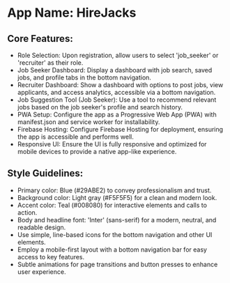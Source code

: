 # **App Name**: HireJacks

## Core Features:

- Role Selection: Upon registration, allow users to select 'job_seeker' or 'recruiter' as their role.
- Job Seeker Dashboard: Display a dashboard with job search, saved jobs, and profile tabs in the bottom navigation.
- Recruiter Dashboard: Show a dashboard with options to post jobs, view applicants, and access analytics, accessible via a bottom navigation.
- Job Suggestion Tool (Job Seeker): Use a tool to recommend relevant jobs based on the job seeker's profile and search history.
- PWA Setup: Configure the app as a Progressive Web App (PWA) with manifest.json and service worker for installability.
- Firebase Hosting: Configure Firebase Hosting for deployment, ensuring the app is accessible and performs well.
- Responsive UI: Ensure the UI is fully responsive and optimized for mobile devices to provide a native app-like experience.

## Style Guidelines:

- Primary color: Blue (#29ABE2) to convey professionalism and trust.
- Background color: Light gray (#F5F5F5) for a clean and modern look.
- Accent color: Teal (#008080) for interactive elements and calls to action.
- Body and headline font: 'Inter' (sans-serif) for a modern, neutral, and readable design.
- Use simple, line-based icons for the bottom navigation and other UI elements.
- Employ a mobile-first layout with a bottom navigation bar for easy access to key features.
- Subtle animations for page transitions and button presses to enhance user experience.